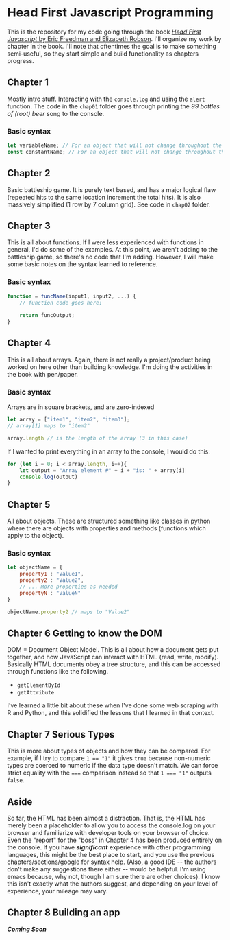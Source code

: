 # Head First Javascript Programming

This is the repository for my code going through the book [_Head First Javascript_ by Eric Freedman and Elizabeth Robson](https://www.amazon.com/Head-First-JavaScript-Programming-Learners/dp/1098147944/).  I'll organize my work by chapter in the book. I'll note that oftentimes the goal is to make something semi-useful, so they start simple and build functionality as chapters progress.

## Chapter 1
Mostly intro stuff. Interacting with the `console.log` and using the `alert` function.  The code in the `chap01` folder goes through printing the _99 bottles of (root) beer_ song to the console.

### Basic syntax

```javascript
let variableName; // For an object that will not change throughout the code operation
const constantName; // For an object that will not change throughout the code operation
```

## Chapter 2
Basic battleship game. It is purely text based, and has a major logical flaw (repeated hits to the same location increment the total hits). It is also massively simplified (1 row by 7 column grid).  See code in `chap02` folder.

## Chapter 3
This is all about functions. If I were less experienced with functions in general, I'd do some of the examples. At this point, we aren't adding to the battleship game, so there's no code that I'm adding. However, I will make some basic notes on the syntax learned to reference.

### Basic syntax 

```javascript
function = funcName(input1, input2, ...) {
	// function code goes here;
	
	return funcOutput;
}
```

## Chapter 4
This is all about arrays. Again, there is not really a project/product being worked on here other than building knowledge. I'm doing the activities in the book with pen/paper.

### Basic syntax

Arrays are in square brackets, and are zero-indexed

```javascript
let array = ["item1", "item2", "item3"];
// array[1] maps to "item2"

array.length // is the length of the array (3 in this case)
```

If I wanted to print everything in an array to the console, I would do this:

```javascript
for (let i = 0; i < array.length, i++){
	let output = "Array element #" + i + "is: " + array[i]
	console.log(output)
}
```

## Chapter 5
All about objects. These are structured something like classes in python where there are objects with properties and methods (functions which apply to the object).

### Basic syntax

```javascript
let objectName = {
	property1 : "Value1",
	property2 : "Value2",
	// ... More properties as needed
	propertyN : "ValueN"
}

objectName.property2 // maps to "Value2"
```

## Chapter 6 Getting to know the DOM
DOM = Document Object Model. This is all about how a document gets put together, and how JavaScript can interact with HTML (read, write, modify). Basically HTML documents obey a tree structure, and this can be accessed through functions like the following.

- `getElementById` 
- `getAttribute`

I've learned a little bit about these when I've done some web scraping with R and Python, and this solidified the lessons that I learned in that context.

## Chapter 7 Serious Types
This is more about types of objects and how they can be compared.  For example, if I try to compare `1 == "1"` it gives `true` because non-numeric types are coerced to numeric if the data type doesn't match.  We can force strict equality with the `===` comparison instead so that `1 === "1"` outputs `false`.

## Aside
So far, the HTML has been almost a distraction. That is, the HTML has merely been a placeholder to allow you to access the console.log on your browser and familiarize with developer tools on your browser of choice. Even the "report" for the "boss" in Chapter 4 has been produced entirely on the console. If you have ***significant*** experience with other programming languages, this might be the best place to start, and you use the previous chapters/sections/google for syntax help.  (Also, a good IDE -- the authors don't make any suggestions there either -- would be helpful. I'm using emacs because, why not, though I am sure there are other choices).  I know this isn't exactly what the authors suggest, and depending on your level of experience, your mileage may vary.

## Chapter 8 Building an app
***Coming Soon***
